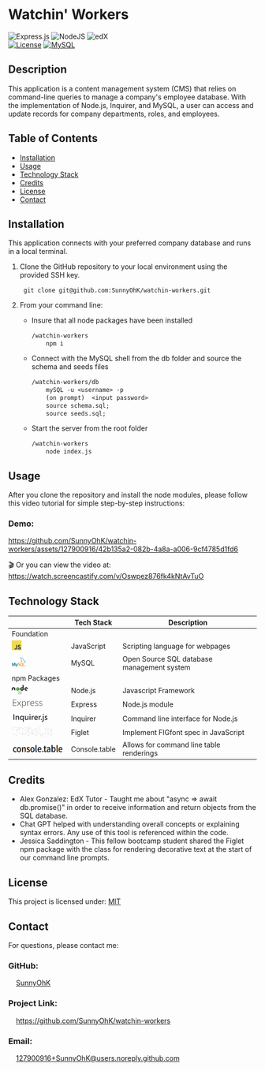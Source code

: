 # Watchin' Workers

![Express.js](https://img.shields.io/badge/express.js-%23404d59.svg?style=for-the-badge&logo=express&logoColor=%2361DAFB) ![NodeJS](https://img.shields.io/badge/node.js-6DA55F?style=for-the-badge&logo=node.js&logoColor=white) ![edX](https://img.shields.io/badge/edX-%2302262B.svg?style=for-the-badge&logo=edX&logoColor=white)  <br>
[![License](https://img.shields.io/badge/License-MIT-yellow.svg)](https://choosealicense.com/licenses/mit) 
[![MySQL](https://img.shields.io/badge/-MySQL-00758F.svg)](https://choosealicense.com/licenses/mit) 
<br>

## Description
This application is a content management system (CMS) that relies on command-line queries to manage a company's employee database. With the implementation of Node.js, Inquirer, and MySQL, a user can access and update records for company departments, roles, and employees.

## Table of Contents

- [Installation](#installation)
- [Usage](#usage)
- [Technology Stack](#technology-stack)
- [Credits](#credits)
- [License](#license)
- [Contact](#contact)

## Installation

This application connects with your preferred company database and runs in a local terminal. 
1. Clone the GitHub repository to your local environment using the provided SSH key.

        git clone git@github.com:SunnyOhK/watchin-workers.git


2. From your command line:
    - Insure that all node packages have been installed

          /watchin-workers
              npm i
    - Connect with the MySQL shell from the db folder and source the schema and seeds files
    
          /watchin-workers/db
              mySQL -u <username> -p
              (on prompt)  <input password> 
              source schema.sql;
              source seeds.sql;
    - Start the server from the root folder
          
          /watchin-workers
              node index.js
      

## Usage 

After you clone the repository and install the node modules, please follow this video tutorial for simple step-by-step instructions:

### Demo:

https://github.com/SunnyOhK/watchin-workers/assets/127900916/42b135a2-082b-4a8a-a006-9cf4785d1fd6


🎬 Or you can view the video at: https://watch.screencastify.com/v/Oswpez876fk4kNtAvTuO

## Technology Stack

|  | Tech Stack | Description |
| ---- | --- | --- |
| Foundation |  |  |
| <img height="20px" src="assets/jsIcon.png"> | JavaScript | Scripting language for webpages |
| <img height="20px" src="assets/mySQLIcon.png"> | MySQL | Open Source SQL database management system |
| npm Packages |  |  |
| <img height="20px" src="assets/nodeIcon.png"> | Node.js | Javascript Framework |
| <img height="20px" src="assets/expressJsIcon.png"> | Express | Node.js module |
| <img height="20px" src="assets/inquirerIcon.png"> | Inquirer | Command line interface for Node.js |
| <img height="20px" src="assets/figletIcon.png"> | Figlet | Implement FIGfont spec in JavaScript |
| <img height="20px" src="assets/consoleTableIcon.png"> | Console.table | Allows for command line table renderings |

## Credits

- Alex Gonzalez: EdX Tutor - Taught me about "async => await db.promise()" in order to receive information and return objects from the SQL database.
- Chat GPT helped with understanding overall concepts or explaining syntax errors. Any use of this tool is referenced within the code.
- Jessica Saddington - This fellow bootcamp student shared the Figlet npm package with the class for rendering decorative text at the start of our command line prompts.

## License
This project is licensed under: [MIT](https://choosealicense.com/licenses/mit/)
<br>

## Contact

For questions, please contact me:

### GitHub: 
  &nbsp;&nbsp;&nbsp; [SunnyOhK](https://github.com/SunnyOhK)
### Project Link: 
  &nbsp;&nbsp;&nbsp; https://github.com/SunnyOhK/watchin-workers
### Email: 
  &nbsp;&nbsp;&nbsp; 127900916+SunnyOhK@users.noreply.github.com
